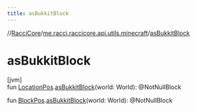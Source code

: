 ```yaml
---
title: asBukkitBlock
---
```

//[RacciCore](../../index.html)/[me.racci.raccicore.api.utils.minecraft](index.html)/[asBukkitBlock](as-bukkit-block.html)



# asBukkitBlock



[jvm]\
fun [LocationPos](-location-pos/index.html).[asBukkitBlock](as-bukkit-block.html)(world: World): @NotNullBlock

fun [BlockPos](-block-pos/index.html).[asBukkitBlock](as-bukkit-block.html)(world: World): @NotNullBlock




